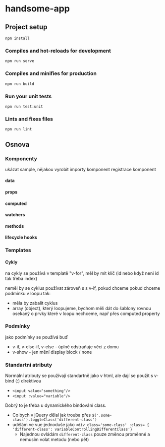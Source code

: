 # handsome-app

## Project setup
```
npm install
```

### Compiles and hot-reloads for development
```
npm run serve
```

### Compiles and minifies for production
```
npm run build
```

### Run your unit tests
```
npm run test:unit
```

### Lints and fixes files
```
npm run lint
```

## Osnova

### Komponenty

 ukázat sample, nějakou vyrobit
 importy komponent
 registrace komponent
 
 
#### data
#### props
#### computed
#### watchers
#### methods
#### lifecycle hooks

### Templates

#### Cykly

na cykly se používá v templatě "v-for", měl by mít klíč (id nebo když neni id tak třeba index)

neměl by se cyklus používat zároveň s s v-if, pokud chceme pokud chceme podmínku v loopu tak:

- měla by zabalit cyklus
- array (object), který loopujeme, bychom měli dát do šablony rovnou osekaný o prvky které v loopu nechceme, např přes computed property

### Podmínky

jako podmínky se používá buď

- v-if, v-else-if, v-else - úplně odstraňuje věci z domu
- v-show - jen mění display block / none

### Standartní atributy

Normální atributy se používají standartně jako v html, ale dají se použít s v-bind (:) direktivou

- `<input value="something"/>`
- `<input :value="variable"/>`

Dobrý to je třeba u dynamického bindování class.

- Co bych v jQuery dělal jak trouba přes `$('.some-class').toggleClass('different-class')`
- udělám ve vue jednoduše jako `<div class='some-class' :class= { 'different-class': variableControllingDifferentClass'}`
  - Najednou ovládám `different-class` pouze změnou proměnné a nemusím volat metodu (nebo pět)
 


